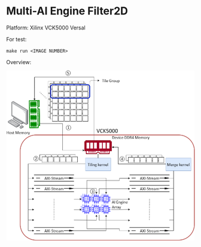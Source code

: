 # Multi-AI Engine Filter2D
Platform: Xilinx VCK5000 Versal

For test:
```shell
make run <IMAGE NUMBER>
```
Overview:

![](./readme_image/overview.png)
